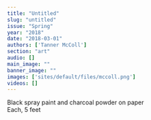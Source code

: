 ```yaml
---
title: "Untitled"
slug: "untitled"
issue: "Spring"
year: "2018"
date: "2018-03-01"
authors: ['Tanner McColl']
section: "art"
audio: []
main_image: ""
banner_image: ""
images: ['sites/default/files/mccoll.png']
videos: []
---
```

Black spray paint and charcoal powder on paper  
Each, 5 feet

